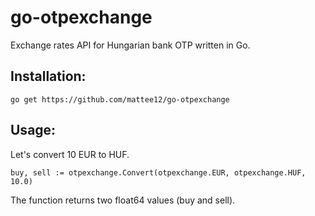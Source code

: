 # go-otpexchange
Exchange rates API for Hungarian bank OTP written in Go.

## Installation:
`go get https://github.com/mattee12/go-otpexchange`

## Usage:
Let's convert 10 EUR to HUF.
```
buy, sell := otpexchange.Convert(otpexchange.EUR, otpexchange.HUF, 10.0)
```
The function returns two float64 values (buy and sell).

